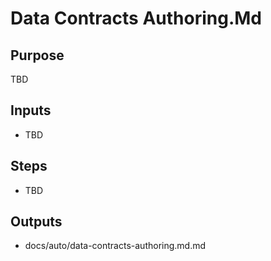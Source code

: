 # Data Contracts Authoring.Md

## Purpose

TBD

## Inputs

- TBD

## Steps

- TBD

## Outputs

- docs/auto/data-contracts-authoring.md.md
